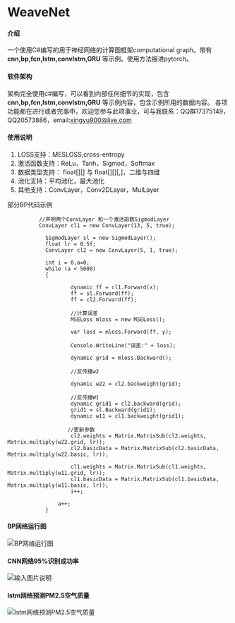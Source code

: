 #  WeaveNet

#### 介绍
一个使用C#编写的用于神经网络的计算图框架computational graph。带有 **cnn,bp,fcn,lstm,convlstm,GRU** 等示例。使用方法接进pytorch。

#### 软件架构
 架构完全使用c#编写，可以看到内部任何细节的实现，包含 **cnn,bp,fcn,lstm,convlstm,GRU** 等示例内容，包含示例所用的数据内容。
各项功能都在进行或者完事中，欢迎您参与此项事业，可与我联系：QQ群17375149，QQ20573886，email:xingyu900@live.com



 
#### 使用说明

1.  LOSS支持：MESLOSS,cross-entropy
2.  激活函数支持：ReLu，Tanh，Sigmod，Softmax
3.  数据类型支持： float[][] 与 float[][][,]，二维与四维
4.  池化支持：平均池化，最大池化
5.  其他支持：ConvLayer，Conv2DLayer，MulLayer

 部分BP代码示例

```
          //声明两个ConvLayer 和一个激活函数SigmodLayer 
          ConvLayer cl1 = new ConvLayer(13, 5, true);
          
            SigmodLayer sl = new SigmodLayer();
            float lr = 0.5f;
            ConvLayer cl2 = new ConvLayer(5, 1, true);
            
            int i = 0,a=0;
            while (a < 5000)
            {
                 
                    dynamic ff = cl1.Forward(x);
                    ff = sl.Forward(ff);
                    ff = cl2.Forward(ff);
                   
                    //计算误差
                    MSELoss mloss = new MSELoss();
                   
                    var loss = mloss.Forward(ff, y);

                    Console.WriteLine("误差:" + loss);

                    dynamic grid = mloss.Backward();

                    //反传播w2
                   
                    dynamic w22 = cl2.backweight(grid);

                    //反传播W1
                    dynamic grid1 = cl2.backward(grid);
                    grid1 = sl.Backward(grid1);
                    dynamic w11 = cl1.backweight(grid1);
                       
                   //更新参数
                    cl2.weights = Matrix.MatrixSub(cl2.weights, Matrix.multiply(w22.grid, lr));
                    cl2.basicData = Matrix.MatrixSub(cl2.basicData, Matrix.multiply(w22.basic, lr));

                    cl1.weights = Matrix.MatrixSub(cl1.weights, Matrix.multiply(w11.grid, lr));
                    cl1.basicData = Matrix.MatrixSub(cl1.basicData, Matrix.multiply(w11.basic, lr));
                    i++;
              
                a++;
            }
```
#### BP网络运行图
 
![BP网络运行图](https://images.gitee.com/uploads/images/2020/0724/113730_f120c0c7_598831.png "bp.png")
#### CNN网络95%识别成功率

 
![输入图片说明](https://images.gitee.com/uploads/images/2020/0729/105716_181c6f1e_598831.png "QQ图片20200729105611.png")

#### lstm网络预测PM2.5空气质量
![lstm网络预测PM2.5空气质量](https://images.gitee.com/uploads/images/2020/0724/114832_ae812af5_598831.png "lstm.png")